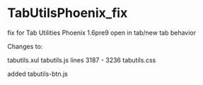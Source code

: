 TabUtilsPhoenix_fix
===================

fix for Tab Utilities Phoenix 1.6pre9 open in tab/new tab behavior

Changes to: 

tabutils.xul
tabutils.js     lines 3187 - 3236
tabutils.css


added tabutils-btn.js




